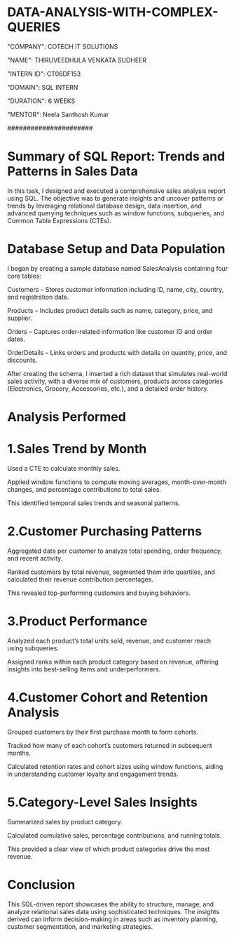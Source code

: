 # DATA-ANALYSIS-WITH-COMPLEX-QUERIES

"COMPANY": COTECH IT SOLUTIONS

"NAME": THIRUVEEDHULA VENKATA SUDHEER

"INTERN ID": CT06DF153

"DOMAIN": SQL INTERN

"DURATION": 6 WEEKS

"MENTOR": Neela Santhosh Kumar

######################
# Summary of SQL Report: Trends and Patterns in Sales Data

In this task, I designed and executed a comprehensive sales analysis report using SQL. The objective was to generate insights and uncover patterns or trends by leveraging relational database design, data insertion, and advanced querying techniques such as window functions, subqueries, and Common Table Expressions (CTEs).

# Database Setup and Data Population

I began by creating a sample database named SalesAnalysis containing four core tables:

Customers – Stores customer information including ID, name, city, country, and registration date.

Products – Includes product details such as name, category, price, and supplier.

Orders – Captures order-related information like customer ID and order dates.

OrderDetails – Links orders and products with details on quantity, price, and discounts.

After creating the schema, I inserted a rich dataset that simulates real-world sales activity, with a diverse mix of customers, products across categories (Electronics, Grocery, Accessories, etc.), and a detailed order history.

# Analysis Performed

# 1.Sales Trend by Month

Used a CTE to calculate monthly sales.

Applied window functions to compute moving averages, month-over-month changes, and percentage contributions to total sales.

This identified temporal sales trends and seasonal patterns.

# 2.Customer Purchasing Patterns

Aggregated data per customer to analyze total spending, order frequency, and recent activity.

Ranked customers by total revenue, segmented them into quartiles, and calculated their revenue contribution percentages.

This revealed top-performing customers and buying behaviors.

# 3.Product Performance

Analyzed each product’s total units sold, revenue, and customer reach using subqueries.

Assigned ranks within each product category based on revenue, offering insights into best-selling items and underperformers.

# 4.Customer Cohort and Retention Analysis

Grouped customers by their first purchase month to form cohorts.

Tracked how many of each cohort’s customers returned in subsequent months.

Calculated retention rates and cohort sizes using window functions, aiding in understanding customer loyalty and engagement trends.

# 5.Category-Level Sales Insights

Summarized sales by product category.

Calculated cumulative sales, percentage contributions, and running totals.

This provided a clear view of which product categories drive the most revenue.

# Conclusion
This SQL-driven report showcases the ability to structure, manage, and analyze relational sales data using sophisticated techniques. The insights derived can inform decision-making in areas such as inventory planning, customer segmentation, and marketing strategies.










